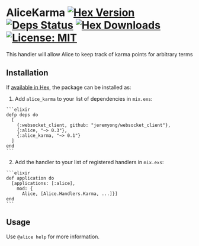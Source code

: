 # AliceKarma [![Hex Version](https://img.shields.io/hexpm/v/alice_karma.svg)](https://hex.pm/packages/alice_karma) [![Deps Status](https://beta.hexfaktor.org/badge/all/github/alice-bot/alice_karma.svg)](https://beta.hexfaktor.org/github/alice-bot/alice_karma) [![Hex Downloads](https://img.shields.io/hexpm/dt/alice_karma.svg)](https://hex.pm/packages/alice_karma) [![License: MIT](https://img.shields.io/hexpm/l/alice_karma.svg)](https://hex.pm/packages/alice_karma)

This handler will allow Alice to keep track of karma points for arbitrary terms

## Installation

If [available in Hex](https://hex.pm/packages/alice_karma), the package can be
installed as:

  1. Add `alice_karma` to your list of dependencies in `mix.exs`:

    ```elixir
    defp deps do
      [
        {:websocket_client, github: "jeremyong/websocket_client"},
        {:alice, "~> 0.3"},
        {:alice_karma, "~> 0.1"}
      ]
    end
    ```

  2. Add the handler to your list of registered handlers in `mix.exs`:

    ```elixir
    def application do
      [applications: [:alice],
        mod: {
          Alice, [Alice.Handlers.Karma, ...]}]
    end
    ```

## Usage

Use `@alice help` for more information.
